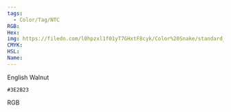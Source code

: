 ```yaml
---
tags:
  - Color/Tag/NTC
RGB:
Hex:
img: https://filedn.com/l0hpzxl1f01yT7GHxtF8cyk/Color%20Snake/standard_csv_to_svg/%23/3E2B23.svg
CMYK:
HSL:
Name:
---
```

English Walnut
```palette
#3E2B23
```
RGB
